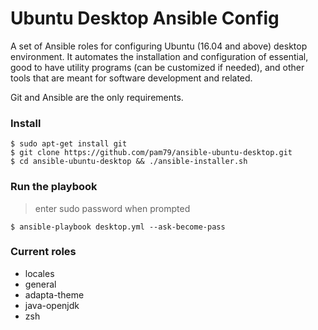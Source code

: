 # Ubuntu Desktop Ansible Config
A set of Ansible roles for configuring Ubuntu (16.04 and above) desktop environment. It automates the installation and configuration of essential, good to have utility programs (can be customized if needed), and other tools that are meant for software development and related.                                              

Git and Ansible are the only requirements.

### Install
    $ sudo apt-get install git
    $ git clone https://github.com/pam79/ansible-ubuntu-desktop.git
    $ cd ansible-ubuntu-desktop && ./ansible-installer.sh

### Run the playbook
>enter sudo password when prompted

    $ ansible-playbook desktop.yml --ask-become-pass

### Current roles
- locales
- general
- adapta-theme
- java-openjdk
- zsh
